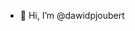 - 👋 Hi, I’m @dawidpjoubert

<!---
dawidpjoubert/dawidpjoubert is a ✨ special ✨ repository because its `README.md` (this file) appears on your GitHub profile.
You can click the Preview link to take a look at your changes.
--->
